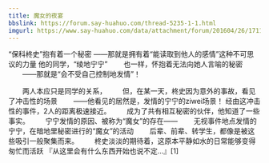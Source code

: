 ```yaml
---
title: 魔女的夜宴
bbslink: https://forum.say-huahuo.com/thread-5235-1-1.html
imgurl: https://www.say-huahuo.com/data/attachment/forum/201604/26/171144zsoorntotrxrxw1q.jpg
---
```


“保科柊史”抱有着一个秘密
——那就是拥有着“能读取到他人的感情”这种不可思议的力量
他的同学，“绫地宁宁”
　　也一样，怀抱着无法向她人言喻的秘密
　　——那就是“会不受自己控制地发情”！

　　两人本应只是同学的关系，
　　但，在某一天，柊史因为意外的事故，看见了冲击性的场景
　　——他看见的居然是，发情的宁宁的ziwei场景！
经由这冲击性的事件，2人的距离极速接近。
　　成为了共有相互秘密的伙伴，他知道了一些事实。
　　宁宁发情的原因、被称为“魔女”的存在——
　　无视事件地点发情的宁宁，在暗地里秘密进行的“魔女”的活动
　　后辈、前辈、转学生，都像是被这些吸引一般聚集而来。
　　柊史淡淡的期待着，这原本平静如水的日常能够变得匆忙而活跃
『从这里会有什么东西开始也说不定...』[1]<!--more-->

